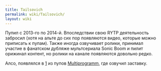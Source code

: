 ```yaml
---
title: Tailsovich
permalink: wiki/Tailsovich/
layout: wiki
---
```


Пупил с 2013-го по 2014-й. Впоследствии свою RYTP деятельность забросил
(хотя на альте до сих пор появляются видео, которые можно приписать к
пупам). Также иногда озвучивает ролики, принимал участие в фанатском
дубляже мультсериала Sonic Boom и пилит орижинал контент, но ролики на
канале появляются довольно редко.

Алсо, появлялся в [1](https://www.youtube.com/watch?v=NcaOcNXVO18одном)
из пупов [Multiprogramm](/wiki/Multiprogramm "wikilink"), где озвучил
заставку.
